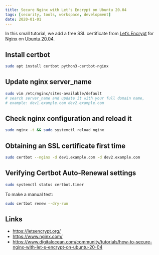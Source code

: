 ```yaml
---
title: Secure Nginx with Let's Encrypt on Ubuntu 20.04
tags: [security, tools, workspace, development]
date: 2020-01-01
---
```


In this small tutorial, we add a free SSL certificate from [Let’s Encrypt](https://letsencrypt.org/) for [Nginx](https://www.nginx.com/) on [Ubuntu 20.04](https://ubuntu.com).
<!--more-->

## Install certbot
```bash
sudo apt install certbot python3-certbot-nginx
```

## Update nginx server_name
```bash
sudo vim /etc/nginx/sites-available/default
# search server_name and update it with your full domain name,
# example: dev1.example.com dev2.example.com
```

## Check nginx configuration and reload it
```bash
sudo nginx -t && sudo systemctl reload nginx
```

## Obtaining an SSL certificate first time
```bash
sudo certbot --nginx -d dev1.example.com -d dev2.example.com
```

## Verifying Certbot Auto-Renewal settings
```bash
sudo systemctl status certbot.timer
```
To make a manual test:
```bash
sudo certbot renew --dry-run
```

## Links

* https://letsencrypt.org/
* https://www.nginx.com/
* https://www.digitalocean.com/community/tutorials/how-to-secure-nginx-with-let-s-encrypt-on-ubuntu-20-04
